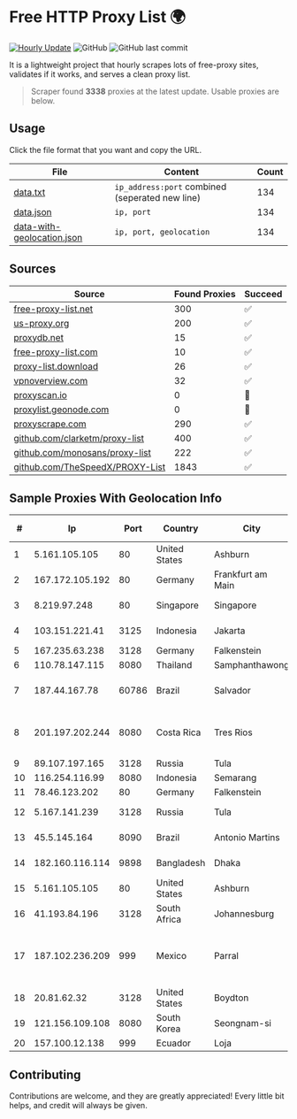 
# Free HTTP Proxy List 🌍

[![Hourly Update](https://github.com/mertguvencli/http-proxy-list/actions/workflows/main.yml/badge.svg?branch=main)](https://github.com/mertguvencli/http-proxy-list/actions/workflows/main.yml)
![GitHub](https://img.shields.io/github/license/mertguvencli/http-proxy-list)
![GitHub last commit](https://img.shields.io/github/last-commit/mertguvencli/http-proxy-list)

It is a lightweight project that hourly scrapes lots of free-proxy sites, validates if it works, and serves a clean proxy list.


> Scraper found **3338** proxies at the latest update. Usable proxies are below.

## Usage

Click the file format that you want and copy the URL.


|File|Content|Count|
|----|-------|-----|
|[data.txt](https://raw.githubusercontent.com/mertguvencli/http-proxy-list/main/proxy-list/data.txt)|`ip_address:port` combined (seperated new line)|134|
|[data.json](https://raw.githubusercontent.com/mertguvencli/http-proxy-list/main/proxy-list/data.json)|`ip, port`|134|
|[data-with-geolocation.json](https://raw.githubusercontent.com/mertguvencli/http-proxy-list/main/proxy-list/data-with-geolocation.json)|`ip, port, geolocation`|134|

## Sources

|Source|Found Proxies|Succeed|
|------|-------------|-------|
|[free-proxy-list.net](https://free-proxy-list.net)|300|✅|
|[us-proxy.org](https://www.us-proxy.org)|200|✅|
|[proxydb.net](http://proxydb.net)|15|✅|
|[free-proxy-list.com](https://free-proxy-list.com/?page=&port=&type%5B%5D=http&type%5B%5D=https&up_time=0&search=Search)|10|✅|
|[proxy-list.download](https://www.proxy-list.download/HTTP)|26|✅|
|[vpnoverview.com](https://vpnoverview.com/privacy/anonymous-browsing/free-proxy-servers)|32|✅|
|[proxyscan.io](https://www.proxyscan.io)|0|🚫|
|[proxylist.geonode.com](https://proxylist.geonode.com/api/proxy-list?limit=300&page=1&sort_by=lastChecked&sort_type=desc&protocols=http,https)|0|🚫|
|[proxyscrape.com](https://api.proxyscrape.com/v2/?request=displayproxies&protocol=http&timeout=10000&country=all&ssl=all&anonymity=all)|290|✅|
|[github.com/clarketm/proxy-list](https://raw.githubusercontent.com/clarketm/proxy-list/master/proxy-list-raw.txt)|400|✅|
|[github.com/monosans/proxy-list](https://raw.githubusercontent.com/monosans/proxy-list/main/proxies/http.txt)|222|✅|
|[github.com/TheSpeedX/PROXY-List](https://raw.githubusercontent.com/TheSpeedX/PROXY-List/master/http.txt)|1843|✅|


## Sample Proxies With Geolocation Info

|#|Ip|Port|Country|City|Internet Service Provider|
|-|--|----|-------|----|-------------------------|
|1|5.161.105.105|80|United States|Ashburn|Hetzner Online GmbH|
|2|167.172.105.192|80|Germany|Frankfurt am Main|DigitalOcean, LLC|
|3|8.219.97.248|80|Singapore|Singapore|Alibaba (US) Technology Co., Ltd.|
|4|103.151.221.41|3125|Indonesia|Jakarta|PT Parsaoran Global Datatrans|
|5|167.235.63.238|3128|Germany|Falkenstein|Hetzner Online GmbH|
|6|110.78.147.115|8080|Thailand|Samphanthawong|CAT-BB|
|7|187.44.167.78|60786|Brazil|Salvador|ITS TELECOMUNICACOES LTDA|
|8|201.197.202.244|8080|Costa Rica|Tres Rios|Instituto Costarricense de Electricidad y Telecom.|
|9|89.107.197.165|3128|Russia|Tula|LLC TK Altair|
|10|116.254.116.99|8080|Indonesia|Semarang|PT Media Sarana Data|
|11|78.46.123.202|80|Germany|Falkenstein|Hetzner Online GmbH|
|12|5.167.141.239|3128|Russia|Tula|CJSC "ER-Telecom Holding" Tula branch|
|13|45.5.145.164|8090|Brazil|Antonio Martins|G2Link Solucoes em Internet|
|14|182.160.116.114|9898|Bangladesh|Dhaka|Aamra Networks Limited|
|15|5.161.105.105|80|United States|Ashburn|Hetzner Online GmbH|
|16|41.193.84.196|3128|South Africa|Johannesburg|Vox Telecom|
|17|187.102.236.209|999|Mexico|Parral|Servicios De Infraestructura De Radiocomunicacion Y Redes Privadas De Datos HYP|
|18|20.81.62.32|3128|United States|Boydton|Microsoft Corporation|
|19|121.156.109.108|8080|South Korea|Seongnam-si|Korea Telecom|
|20|157.100.12.138|999|Ecuador|Loja|Telconet S.A|



## Contributing

Contributions are welcome, and they are greatly appreciated! Every
little bit helps, and credit will always be given.

